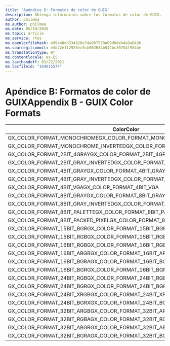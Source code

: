 ```yaml
---
title: 'Apéndice B: Formatos de color de GUIX'
description: Obtenga información sobre los formatos de color de GUIX.
author: philmea
ms.author: philmea
ms.date: 05/19/2020
ms.topic: article
ms.service: rtos
ms.openlocfilehash: e99e40dd334b28e74a0b7570a09d0deb4e0a6436
ms.sourcegitcommit: e3d42e1f2920ec9cb002634b542bc20754f9544e
ms.translationtype: HT
ms.contentlocale: es-ES
ms.lasthandoff: 03/22/2021
ms.locfileid: "104815574"
---
```

# <a name="appendix-b---guix-color-formats"></a><span data-ttu-id="6c32e-103">Apéndice B: Formatos de color de GUIX</span><span class="sxs-lookup"><span data-stu-id="6c32e-103">Appendix B - GUIX Color Formats</span></span>

| <span data-ttu-id="6c32e-104">Color</span><span class="sxs-lookup"><span data-stu-id="6c32e-104">Color</span></span>                               | <span data-ttu-id="6c32e-105">Value</span><span class="sxs-lookup"><span data-stu-id="6c32e-105">Value</span></span> |
|------------------------------------ | ----- |
| <span data-ttu-id="6c32e-106">GX_COLOR_FORMAT_MONOCHROME</span><span class="sxs-lookup"><span data-stu-id="6c32e-106">GX_COLOR_FORMAT_MONOCHROME</span></span>          | <span data-ttu-id="6c32e-107">1</span><span class="sxs-lookup"><span data-stu-id="6c32e-107">1</span></span>     |
| <span data-ttu-id="6c32e-108">GX_COLOR_FORMAT_MONOCHROME_INVERTED</span><span class="sxs-lookup"><span data-stu-id="6c32e-108">GX_COLOR_FORMAT_MONOCHROME_INVERTED</span></span> | <span data-ttu-id="6c32e-109">2</span><span class="sxs-lookup"><span data-stu-id="6c32e-109">2</span></span>     |
| <span data-ttu-id="6c32e-110">GX_COLOR_FORMAT_2BIT_4GRAY</span><span class="sxs-lookup"><span data-stu-id="6c32e-110">GX_COLOR_FORMAT_2BIT_4GRAY</span></span>          | <span data-ttu-id="6c32e-111">3</span><span class="sxs-lookup"><span data-stu-id="6c32e-111">3</span></span>     |
| <span data-ttu-id="6c32e-112">GX_COLOR_FORMAT_2BIT_GRAY_INVERTED</span><span class="sxs-lookup"><span data-stu-id="6c32e-112">GX_COLOR_FORMAT_2BIT_GRAY_INVERTED</span></span>  | <span data-ttu-id="6c32e-113">4</span><span class="sxs-lookup"><span data-stu-id="6c32e-113">4</span></span>     |
| <span data-ttu-id="6c32e-114">GX_COLOR_FORMAT_4BIT_GRAY</span><span class="sxs-lookup"><span data-stu-id="6c32e-114">GX_COLOR_FORMAT_4BIT_GRAY</span></span>           | <span data-ttu-id="6c32e-115">5</span><span class="sxs-lookup"><span data-stu-id="6c32e-115">5</span></span>     |
| <span data-ttu-id="6c32e-116">GX_COLOR_FORMAT_4BIT_GRAY_INVERTED</span><span class="sxs-lookup"><span data-stu-id="6c32e-116">GX_COLOR_FORMAT_4BIT_GRAY_INVERTED</span></span>  | <span data-ttu-id="6c32e-117">6</span><span class="sxs-lookup"><span data-stu-id="6c32e-117">6</span></span>     |
| <span data-ttu-id="6c32e-118">GX_COLOR_FORMAT_4BIT_VGA</span><span class="sxs-lookup"><span data-stu-id="6c32e-118">GX_COLOR_FORMAT_4BIT_VGA</span></span>            | <span data-ttu-id="6c32e-119">7</span><span class="sxs-lookup"><span data-stu-id="6c32e-119">7</span></span>     |
| <span data-ttu-id="6c32e-120">GX_COLOR_FORMAT_8BIT_GRAY</span><span class="sxs-lookup"><span data-stu-id="6c32e-120">GX_COLOR_FORMAT_8BIT_GRAY</span></span>           | <span data-ttu-id="6c32e-121">8</span><span class="sxs-lookup"><span data-stu-id="6c32e-121">8</span></span>     |
| <span data-ttu-id="6c32e-122">GX_COLOR_FORMAT_8BIT_GRAY_INVERTED</span><span class="sxs-lookup"><span data-stu-id="6c32e-122">GX_COLOR_FORMAT_8BIT_GRAY_INVERTED</span></span>  | <span data-ttu-id="6c32e-123">9</span><span class="sxs-lookup"><span data-stu-id="6c32e-123">9</span></span>     |
| <span data-ttu-id="6c32e-124">GX_COLOR_FORMAT_8BIT_PALETTE</span><span class="sxs-lookup"><span data-stu-id="6c32e-124">GX_COLOR_FORMAT_8BIT_PALETTE</span></span>        | <span data-ttu-id="6c32e-125">10</span><span class="sxs-lookup"><span data-stu-id="6c32e-125">10</span></span>    |
| <span data-ttu-id="6c32e-126">GX_COLOR_FORMAT_8BIT_PACKED_PIXEL</span><span class="sxs-lookup"><span data-stu-id="6c32e-126">GX_COLOR_FORMAT_8BIT_PACKED_PIXEL</span></span>   | <span data-ttu-id="6c32e-127">11</span><span class="sxs-lookup"><span data-stu-id="6c32e-127">11</span></span>    |
| <span data-ttu-id="6c32e-128">GX_COLOR_FORMAT_15BIT_BGR</span><span class="sxs-lookup"><span data-stu-id="6c32e-128">GX_COLOR_FORMAT_15BIT_BGR</span></span>           | <span data-ttu-id="6c32e-129">12</span><span class="sxs-lookup"><span data-stu-id="6c32e-129">12</span></span>    |
| <span data-ttu-id="6c32e-130">GX_COLOR_FORMAT_15BIT_RGB</span><span class="sxs-lookup"><span data-stu-id="6c32e-130">GX_COLOR_FORMAT_15BIT_RGB</span></span>           | <span data-ttu-id="6c32e-131">13</span><span class="sxs-lookup"><span data-stu-id="6c32e-131">13</span></span>    |
| <span data-ttu-id="6c32e-132">GX_COLOR_FORMAT_16BIT_RGB</span><span class="sxs-lookup"><span data-stu-id="6c32e-132">GX_COLOR_FORMAT_16BIT_RGB</span></span>           | <span data-ttu-id="6c32e-133">14</span><span class="sxs-lookup"><span data-stu-id="6c32e-133">14</span></span>    |
| <span data-ttu-id="6c32e-134">GX_COLOR_FORMAT_16BIT_ARGB</span><span class="sxs-lookup"><span data-stu-id="6c32e-134">GX_COLOR_FORMAT_16BIT_ARGB</span></span>          | <span data-ttu-id="6c32e-135">15</span><span class="sxs-lookup"><span data-stu-id="6c32e-135">15</span></span>    |
| <span data-ttu-id="6c32e-136">GX_COLOR_FORMAT_16BIT_BGRA</span><span class="sxs-lookup"><span data-stu-id="6c32e-136">GX_COLOR_FORMAT_16BIT_BGRA</span></span>          | <span data-ttu-id="6c32e-137">16</span><span class="sxs-lookup"><span data-stu-id="6c32e-137">16</span></span>    |
| <span data-ttu-id="6c32e-138">GX_COLOR_FORMAT_16BIT_BGR</span><span class="sxs-lookup"><span data-stu-id="6c32e-138">GX_COLOR_FORMAT_16BIT_BGR</span></span>           | <span data-ttu-id="6c32e-139">17</span><span class="sxs-lookup"><span data-stu-id="6c32e-139">17</span></span>    |
| <span data-ttu-id="6c32e-140">GX_COLOR_FORMAT_24BIT_RGB</span><span class="sxs-lookup"><span data-stu-id="6c32e-140">GX_COLOR_FORMAT_24BIT_RGB</span></span>           | <span data-ttu-id="6c32e-141">18</span><span class="sxs-lookup"><span data-stu-id="6c32e-141">18</span></span>    |
| <span data-ttu-id="6c32e-142">GX_COLOR_FORMAT_24BIT_BGR</span><span class="sxs-lookup"><span data-stu-id="6c32e-142">GX_COLOR_FORMAT_24BIT_BGR</span></span>           | <span data-ttu-id="6c32e-143">19</span><span class="sxs-lookup"><span data-stu-id="6c32e-143">19</span></span>    |
| <span data-ttu-id="6c32e-144">GX_COLOR_FORMAT_24BIT_XRGB</span><span class="sxs-lookup"><span data-stu-id="6c32e-144">GX_COLOR_FORMAT_24BIT_XRGB</span></span>          | <span data-ttu-id="6c32e-145">20</span><span class="sxs-lookup"><span data-stu-id="6c32e-145">20</span></span>    |
| <span data-ttu-id="6c32e-146">GX_COLOR_FORMAT_24BIT_BGRX</span><span class="sxs-lookup"><span data-stu-id="6c32e-146">GX_COLOR_FORMAT_24BIT_BGRX</span></span>          | <span data-ttu-id="6c32e-147">21</span><span class="sxs-lookup"><span data-stu-id="6c32e-147">21</span></span>    |
| <span data-ttu-id="6c32e-148">GX_COLOR_FORMAT_32BIT_ARGB</span><span class="sxs-lookup"><span data-stu-id="6c32e-148">GX_COLOR_FORMAT_32BIT_ARGB</span></span>          | <span data-ttu-id="6c32e-149">22</span><span class="sxs-lookup"><span data-stu-id="6c32e-149">22</span></span>    |
| <span data-ttu-id="6c32e-150">GX_COLOR_FORMAT_32BIT_RGBA</span><span class="sxs-lookup"><span data-stu-id="6c32e-150">GX_COLOR_FORMAT_32BIT_RGBA</span></span>          | <span data-ttu-id="6c32e-151">23</span><span class="sxs-lookup"><span data-stu-id="6c32e-151">23</span></span>    |
| <span data-ttu-id="6c32e-152">GX_COLOR_FORMAT_32BIT_ABGR</span><span class="sxs-lookup"><span data-stu-id="6c32e-152">GX_COLOR_FORMAT_32BIT_ABGR</span></span>          | <span data-ttu-id="6c32e-153">24</span><span class="sxs-lookup"><span data-stu-id="6c32e-153">24</span></span>    |
| <span data-ttu-id="6c32e-154">GX_COLOR_FORMAT_32BIT_BGRA</span><span class="sxs-lookup"><span data-stu-id="6c32e-154">GX_COLOR_FORMAT_32BIT_BGRA</span></span>          | <span data-ttu-id="6c32e-155">25</span><span class="sxs-lookup"><span data-stu-id="6c32e-155">25</span></span>    |